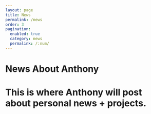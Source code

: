 ```yaml
---
layout: page
title: News
permalink: /news
order: 3
pagination: 
  enabled: true
  category: news
  permalink: /:num/
---
```



<h1 class="post-title">News About Anthony</h1>

  
<h1>This is where Anthony will post about personal news + projects.</h1>

